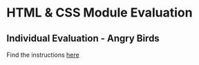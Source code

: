 # HTML & CSS Module Evaluation

## Individual Evaluation - Angry Birds

Find the instructions [here](https://school.codeable.la/app/weeks/2/lessons/94c811f177cf42d9b5d0e8e5b815d1a4)
